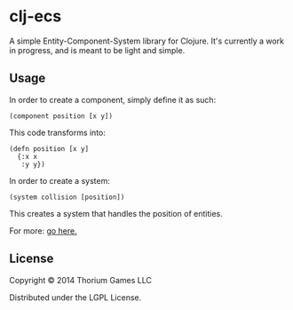 # clj-ecs

A simple Entity-Component-System library for Clojure. It's currently a work in progress, and is meant to be light and simple.

## Usage

In order to create a component, simply define it as such:

```
(component position [x y]) 
```

This code transforms into:

```
(defn position [x y]
  {:x x
   :y y})
```

In order to create a system:

```
(system collision [position])
```

This creates a system that handles the position of entities.

For more: [go here.](/tree/master/doc/intro.md)

## License

Copyright © 2014 Thorium Games LLC

Distributed under the LGPL License.

